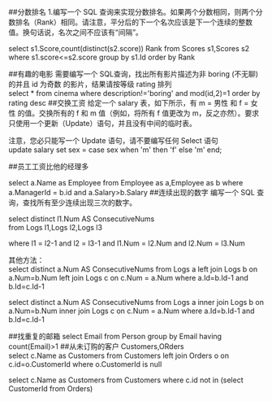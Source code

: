 ##分数排名
1.编写一个 SQL 查询来实现分数排名。如果两个分数相同，则两个分数排名（Rank）相同。请注意，平分后的下一个名次应该是下一个连续的整数值。换句话说，名次之间不应该有“间隔”。
  
select s1.Score,count(distinct(s2.score)) Rank
from
Scores s1,Scores s2
where
s1.score<=s2.score
group by s1.Id
order by Rank

##有趣的电影
需要编写一个 SQL查询，找出所有影片描述为非 boring (不无聊) 的并且 id 为奇数 的影片，结果请按等级 rating 排列  
select * from cinema  where description!='boring' and mod(id,2)=1 order by rating desc
##交换工资
给定一个 salary 表，如下所示，有 m = 男性 和 f = 女性 的值。交换所有的 f 和 m 值（例如，将所有 f 值更改为 m，反之亦然）。要求只使用一个更新（Update）语句，并且没有中间的临时表。

注意，您必只能写一个 Update 语句，请不要编写任何 Select 语句  
 update salary
 set
 sex = case sex
 when 'm' then 'f'
 else 'm'
 end;
 
##员工工资比他的经理多

select a.Name as Employee  from Employee as a,Employee as b where a.ManagerId = b.id and a.Salary>b.Salary
##连续出现的数字
编写一个 SQL 查询，查找所有至少连续出现三次的数字。

select distinct l1.Num AS ConsecutiveNums  
 from Logs l1,Logs l2,Logs l3

where l1 = l2-1
and l2 = l3-1
and l1.Num = l2.Num
and l2.Num = l3.Num

其他方法：  
select distinct a.Num AS ConsecutiveNums  from Logs a
left join Logs b on a.Num=b.Num
left join Logs c on c.Num = a.Num
where a.Id=b.Id-1
and b.Id=c.Id-1

select distinct a.Num AS ConsecutiveNums  from Logs a
inner join Logs b on a.Num=b.Num
inner join Logs c on c.Num = a.Num
where a.Id=b.Id-1
and b.Id=c.Id-1



##找重复的邮箱
select Email from Person group by Email  having count(Email)>1
##从未订购的客户
Customers,ORders  
select c.Name as Customers from Customers left join Orders o on c.id=o.CustomerId where o.CustomerId is null

select c.Name as Customers from Customers  where c.id not in (select CustomerId from Orders)